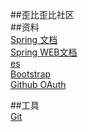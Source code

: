 ##歪比歪比社区  
##资料  
[Spring 文档](https://spring.io/guides)  
[Spring WEB文档](https://spring.io/guides/gs/serving-web-content/)  
[es](https://elasticsearch.cn/explore)  
[Bootstrap](https://v3.bootcss.com/getting-started/)  
[Github OAuth](https://developer.github.com/apps/building-oauth-apps/creating-an-oauth-app/)

##工具  
[Git](https://git-scm.com/downloads)
